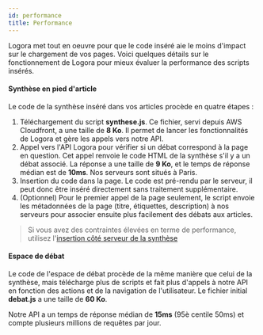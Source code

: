 ```yaml
---
id: performance
title: Performance
---
```


Logora met tout en oeuvre pour que le code inséré aie le moins d'impact sur le chargement de vos pages. Voici quelques détails sur le fonctionnement de Logora pour mieux évaluer la performance des scripts insérés.


#### Synthèse en pied d'article


Le code de la synthèse inséré dans vos articles procède en quatre étapes :
1. Téléchargement du script **synthese.js**. Ce fichier, servi depuis AWS Cloudfront, a une taille de **8 Ko**. Il permet de lancer les fonctionnalités de Logora et gère les appels vers notre API.
2. Appel vers l'API Logora pour vérifier si un débat correspond à la page en question. Cet appel renvoie le code HTML de la synthèse s'il y a un débat associé. La réponse a une taille de **9 Ko**, et le temps de réponse médian est de **10ms**. Nos serveurs sont situés à Paris.
3. Insertion du code dans la page. Le code est pré-rendu par le serveur, il peut donc être inséré directement sans traitement supplémentaire.
4. (Optionnel) Pour le premier appel de la page seulement, le script envoie les métadonnées de la page (titre, étiquettes, description) à nos serveurs pour associer ensuite plus facilement des débats aux articles.

> Si vous avez des contraintes élevées en terme de performance, utilisez l'[insertion côté serveur de la synthèse](installation/api.md)

#### Espace de débat

Le code de l'espace de débat procède de la même manière que celui de la synthèse, mais télécharge plus de scripts et fait plus d'appels à notre API en fonction des actions et de la navigation de l'utilisateur. Le fichier initial **debat.js** a une taille de **60 Ko**.

Notre API a un temps de réponse médian de **15ms** (95è centile 50ms) et compte plusieurs millions de requêtes par jour.